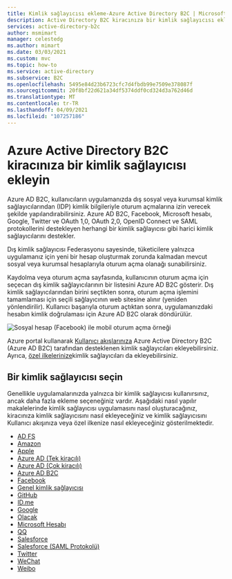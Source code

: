 ```yaml
---
title: Kimlik sağlayıcısı ekleme-Azure Active Directory B2C | Microsoft Docs
description: Active Directory B2C kiracınıza bir kimlik sağlayıcısı eklemeyi öğrenin.
services: active-directory-b2c
author: msmimart
manager: celestedg
ms.author: mimart
ms.date: 03/03/2021
ms.custom: mvc
ms.topic: how-to
ms.service: active-directory
ms.subservice: B2C
ms.openlocfilehash: 5495e84d23b6723cfc7d4fbdb99e7509e378087f
ms.sourcegitcommit: 20f8bf22d621a34df5374ddf0cd324d3a762d46d
ms.translationtype: MT
ms.contentlocale: tr-TR
ms.lasthandoff: 04/09/2021
ms.locfileid: "107257186"
---
```

# <a name="add-an-identity-provider-to-your-azure-active-directory-b2c-tenant"></a>Azure Active Directory B2C kiracınıza bir kimlik sağlayıcısı ekleyin

Azure AD B2C, kullanıcıların uygulamanızda dış sosyal veya kurumsal kimlik sağlayıcılarından (IDP) kimlik bilgileriyle oturum açmalarına izin verecek şekilde yapılandırabilirsiniz. Azure AD B2C, Facebook, Microsoft hesabı, Google, Twitter ve OAuth 1,0, OAuth 2,0, OpenID Connect ve SAML protokollerini destekleyen herhangi bir kimlik sağlayıcısı gibi harici kimlik sağlayıcılarını destekler.

Dış kimlik sağlayıcısı Federasyonu sayesinde, tüketicilere yalnızca uygulamanız için yeni bir hesap oluşturmak zorunda kalmadan mevcut sosyal veya kurumsal hesaplarıyla oturum açma olanağı sunabilirsiniz.

Kaydolma veya oturum açma sayfasında, kullanıcının oturum açma için seçecan dış kimlik sağlayıcılarının bir listesini Azure AD B2C gösterir. Dış kimlik sağlayıcılarından birini seçtikten sonra, oturum açma işlemini tamamlaması için seçili sağlayıcının web sitesine alınır (yeniden yönlendirilir). Kullanıcı başarıyla oturum açtıktan sonra, uygulamanızdaki hesabın kimlik doğrulaması için Azure AD B2C olarak döndürülür.

![Sosyal hesap (Facebook) ile mobil oturum açma örneği](media/add-identity-provider/external-idp.png)

Azure portal kullanarak [Kullanıcı akışlarınıza](user-flow-overview.md) Azure Active Directory B2C (Azure AD B2C) tarafından desteklenen kimlik sağlayıcıları ekleyebilirsiniz. Ayrıca, [özel ilkelerinize](user-flow-overview.md)kimlik sağlayıcıları da ekleyebilirsiniz.

## <a name="select-an-identity-provider"></a>Bir kimlik sağlayıcısı seçin

Genellikle uygulamalarınızda yalnızca bir kimlik sağlayıcısı kullanırsınız, ancak daha fazla ekleme seçeneğiniz vardır. Aşağıdaki nasıl yapılır makalelerinde kimlik sağlayıcısı uygulamasını nasıl oluşturacağınız, kiracınıza kimlik sağlayıcısını nasıl ekleyeceğiniz ve kimlik sağlayıcısını Kullanıcı akışınıza veya özel ilkenize nasıl ekleyeceğiniz gösterilmektedir.

* [AD FS](identity-provider-adfs.md)
* [Amazon](identity-provider-amazon.md)
* [Apple](identity-provider-apple-id.md)
* [Azure AD (Tek kiracılı)](identity-provider-azure-ad-single-tenant.md)
* [Azure AD (Çok kiracılı)](identity-provider-azure-ad-multi-tenant.md)
* [Azure AD B2C](identity-provider-azure-ad-b2c.md)
* [Facebook](identity-provider-facebook.md)
* [Genel kimlik sağlayıcısı](identity-provider-generic-openid-connect.md)
* [GitHub](identity-provider-github.md)
* [ID.me](identity-provider-id-me.md)
* [Google](identity-provider-google.md)
* [Olacak](identity-provider-linkedin.md)
* [Microsoft Hesabı](identity-provider-microsoft-account.md)
* [QQ](identity-provider-qq.md)
* [Salesforce](identity-provider-salesforce.md)
* [Salesforce (SAML Protokolü)](identity-provider-salesforce-saml.md)
* [Twitter](identity-provider-twitter.md)
* [WeChat](identity-provider-wechat.md)
* [Weibo](identity-provider-weibo.md)
